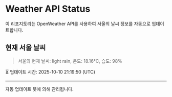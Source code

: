 
# Weather API Status

이 리포지토리는 OpenWeather API를 사용하여 서울의 날씨 정보를 자동으로 업데이트합니다.

## 현재 서울 날씨
> 서울의 현재 날씨: light rain, 온도: 18.16°C, 습도: 98%

⏳ 업데이트 시간: 2025-10-10 21:19:50 (UTC)

---
자동 업데이트 봇에 의해 관리됩니다.
